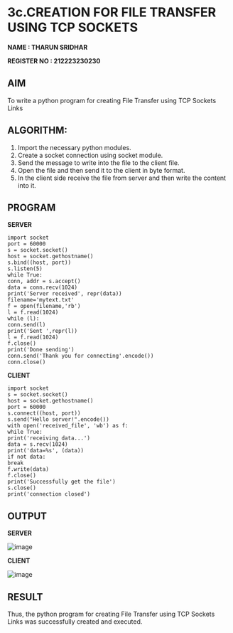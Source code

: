 # 3c.CREATION FOR FILE TRANSFER USING TCP SOCKETS
**NAME : THARUN SRIDHAR**

**REGISTER NO : 212223230230**
## AIM
To write a python program for creating File Transfer using TCP Sockets Links
## ALGORITHM:
1. Import the necessary python modules.
2. Create a socket connection using socket module.
3. Send the message to write into the file to the client file.
4. Open the file and then send it to the client in byte format.
5. In the client side receive the file from server and then write the content into it.

## PROGRAM

**SERVER**
```
import socket                                                                           
port = 60000 
s = socket.socket() 
host = socket.gethostname() 
s.bind((host, port)) 
s.listen(5) 
while True: 
conn, addr = s.accept() 
data = conn.recv(1024) 
print('Server received', repr(data)) 
filename='mytext.txt' 
f = open(filename,'rb') 
l = f.read(1024) 
while (l): 
conn.send(l) 
print('Sent ',repr(l)) 
l = f.read(1024) 
f.close() 
print('Done sending') 
conn.send('Thank you for connecting'.encode())
conn.close()
```
**CLIENT**
```
import socket                                                                              
s = socket.socket() 
host = socket.gethostname() 
port = 60000 
s.connect((host, port)) 
s.send("Hello server!".encode()) 
with open('received_file', 'wb') as f: 
while True: 
print('receiving data...') 
data = s.recv(1024) 
print('data=%s', (data)) 
if not data: 
break 
f.write(data) 
f.close() 
print('Successfully get the file') 
s.close() 
print('connection closed')
```

## OUTPUT

**SERVER**

![image](https://github.com/user-attachments/assets/edc09698-d35b-40c9-8ea9-ac4be4c78af4)

**CLIENT**

![image](https://github.com/user-attachments/assets/555ef759-d44a-4a31-936e-5c04b046fed1)


## RESULT
Thus, the python program for creating File Transfer using TCP Sockets Links was 
successfully created and executed.

